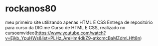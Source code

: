 # rockanos80
meu primeiro site utilizando apenas HTML E CSS
Entrega de repositório para curso da DIO.me
Curso de HTML E CSS, realizado no cursoemvideo(https://www.youtube.com/watch?v=Ejkb_YpuHWs&list=PLHz_AreHm4dkZ9-atkcmcBaMZdmLHft8n)
